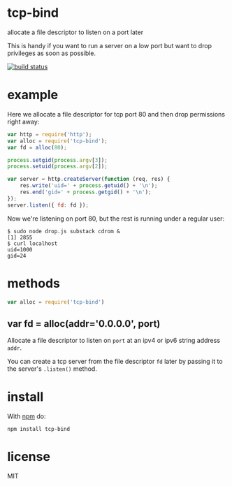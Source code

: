# tcp-bind

allocate a file descriptor to listen on a port later

This is handy if you want to run a server on a low port but want to drop
privileges as soon as possible.

[![build status](https://secure.travis-ci.org/substack/tcp-bind.png)](http://travis-ci.org/substack/tcp-bind)

# example

Here we allocate a file descriptor for tcp port 80 and then drop permissions
right away:

``` js
var http = require('http');
var alloc = require('tcp-bind');
var fd = alloc(80);

process.setgid(process.argv[3]);
process.setuid(process.argv[2]);

var server = http.createServer(function (req, res) {
    res.write('uid=' + process.getuid() + '\n');
    res.end('gid=' + process.getgid() + '\n');
});
server.listen({ fd: fd });
```

Now we're listening on port 80, but the rest is running under a regular user:

```
$ sudo node drop.js substack cdrom &
[1] 2855
$ curl localhost
uid=1000
gid=24
```

# methods

``` js
var alloc = require('tcp-bind')
```

## var fd = alloc(addr='0.0.0.0', port)

Allocate a file descriptor to listen on `port` at an ipv4 or ipv6 string address
`addr`.

You can create a tcp server from the file descriptor `fd` later by passing it to
the server's `.listen()` method.

# install

With [npm](https://npmjs.org) do:

```
npm install tcp-bind
```

# license

MIT
